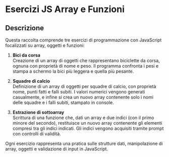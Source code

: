 # Esercizi JS Array e Funzioni

## Descrizione

Questa raccolta comprende tre esercizi di programmazione con JavaScript focalizzati su array, oggetti e funzioni:

1. **Bici da corsa**  
   Creazione di un array di oggetti che rappresentano biciclette da corsa, ognuna con proprietà di nome e peso. Il programma confronta i pesi e stampa a schermo la bici più leggera e quella più pesante.

2. **Squadre di calcio**  
   Definizione di un array di oggetti per squadre di calcio, con proprietà nome, punti fatti e falli subiti. I valori numerici vengono generati casualmente, e infine si crea un nuovo array contenente solo i nomi delle squadre e i falli subiti, stampato in console.

3. **Estrazione di sottoarray**  
   Scrittura di una funzione che, dati un array e due indici (con il primo minore del secondo), restituisce un nuovo array contenente gli elementi compresi tra gli indici indicati. Gli indici vengono acquisiti tramite prompt con controlli di validità.

Ogni esercizio rappresenta una pratica sulle strutture dati, manipolazione di array, oggetti e validazione di input in JavaScript.
